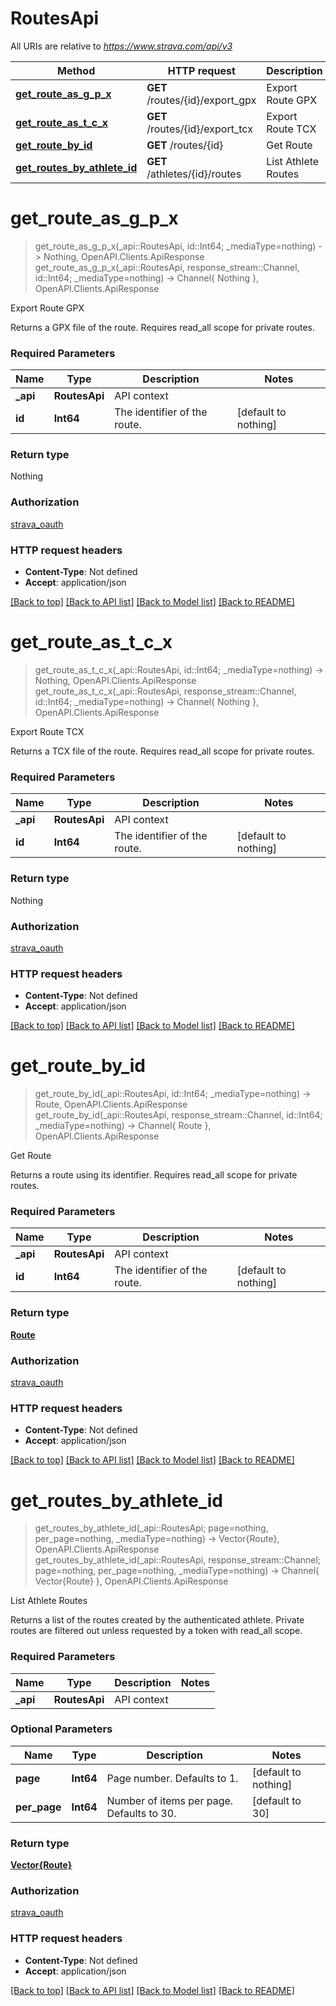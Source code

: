 # RoutesApi

All URIs are relative to *https://www.strava.com/api/v3*

Method | HTTP request | Description
------------- | ------------- | -------------
[**get_route_as_g_p_x**](RoutesApi.md#get_route_as_g_p_x) | **GET** /routes/{id}/export_gpx | Export Route GPX
[**get_route_as_t_c_x**](RoutesApi.md#get_route_as_t_c_x) | **GET** /routes/{id}/export_tcx | Export Route TCX
[**get_route_by_id**](RoutesApi.md#get_route_by_id) | **GET** /routes/{id} | Get Route
[**get_routes_by_athlete_id**](RoutesApi.md#get_routes_by_athlete_id) | **GET** /athletes/{id}/routes | List Athlete Routes


# **get_route_as_g_p_x**
> get_route_as_g_p_x(_api::RoutesApi, id::Int64; _mediaType=nothing) -> Nothing, OpenAPI.Clients.ApiResponse <br/>
> get_route_as_g_p_x(_api::RoutesApi, response_stream::Channel, id::Int64; _mediaType=nothing) -> Channel{ Nothing }, OpenAPI.Clients.ApiResponse

Export Route GPX

Returns a GPX file of the route. Requires read_all scope for private routes.

### Required Parameters

Name | Type | Description  | Notes
------------- | ------------- | ------------- | -------------
 **_api** | **RoutesApi** | API context | 
**id** | **Int64**| The identifier of the route. | [default to nothing]

### Return type

Nothing

### Authorization

[strava_oauth](../../README.md#strava_oauth)

### HTTP request headers

 - **Content-Type**: Not defined
 - **Accept**: application/json

[[Back to top]](#) [[Back to API list]](../../README.md#api-endpoints) [[Back to Model list]](../../README.md#models) [[Back to README]](../../README.md)

# **get_route_as_t_c_x**
> get_route_as_t_c_x(_api::RoutesApi, id::Int64; _mediaType=nothing) -> Nothing, OpenAPI.Clients.ApiResponse <br/>
> get_route_as_t_c_x(_api::RoutesApi, response_stream::Channel, id::Int64; _mediaType=nothing) -> Channel{ Nothing }, OpenAPI.Clients.ApiResponse

Export Route TCX

Returns a TCX file of the route. Requires read_all scope for private routes.

### Required Parameters

Name | Type | Description  | Notes
------------- | ------------- | ------------- | -------------
 **_api** | **RoutesApi** | API context | 
**id** | **Int64**| The identifier of the route. | [default to nothing]

### Return type

Nothing

### Authorization

[strava_oauth](../../README.md#strava_oauth)

### HTTP request headers

 - **Content-Type**: Not defined
 - **Accept**: application/json

[[Back to top]](#) [[Back to API list]](../../README.md#api-endpoints) [[Back to Model list]](../../README.md#models) [[Back to README]](../../README.md)

# **get_route_by_id**
> get_route_by_id(_api::RoutesApi, id::Int64; _mediaType=nothing) -> Route, OpenAPI.Clients.ApiResponse <br/>
> get_route_by_id(_api::RoutesApi, response_stream::Channel, id::Int64; _mediaType=nothing) -> Channel{ Route }, OpenAPI.Clients.ApiResponse

Get Route

Returns a route using its identifier. Requires read_all scope for private routes.

### Required Parameters

Name | Type | Description  | Notes
------------- | ------------- | ------------- | -------------
 **_api** | **RoutesApi** | API context | 
**id** | **Int64**| The identifier of the route. | [default to nothing]

### Return type

[**Route**](Route.md)

### Authorization

[strava_oauth](../../README.md#strava_oauth)

### HTTP request headers

 - **Content-Type**: Not defined
 - **Accept**: application/json

[[Back to top]](#) [[Back to API list]](../../README.md#api-endpoints) [[Back to Model list]](../../README.md#models) [[Back to README]](../../README.md)

# **get_routes_by_athlete_id**
> get_routes_by_athlete_id(_api::RoutesApi; page=nothing, per_page=nothing, _mediaType=nothing) -> Vector{Route}, OpenAPI.Clients.ApiResponse <br/>
> get_routes_by_athlete_id(_api::RoutesApi, response_stream::Channel; page=nothing, per_page=nothing, _mediaType=nothing) -> Channel{ Vector{Route} }, OpenAPI.Clients.ApiResponse

List Athlete Routes

Returns a list of the routes created by the authenticated athlete. Private routes are filtered out unless requested by a token with read_all scope.

### Required Parameters

Name | Type | Description  | Notes
------------- | ------------- | ------------- | -------------
 **_api** | **RoutesApi** | API context | 

### Optional Parameters

Name | Type | Description  | Notes
------------- | ------------- | ------------- | -------------
 **page** | **Int64**| Page number. Defaults to 1. | [default to nothing]
 **per_page** | **Int64**| Number of items per page. Defaults to 30. | [default to 30]

### Return type

[**Vector{Route}**](Route.md)

### Authorization

[strava_oauth](../../README.md#strava_oauth)

### HTTP request headers

 - **Content-Type**: Not defined
 - **Accept**: application/json

[[Back to top]](#) [[Back to API list]](../../README.md#api-endpoints) [[Back to Model list]](../../README.md#models) [[Back to README]](../../README.md)

